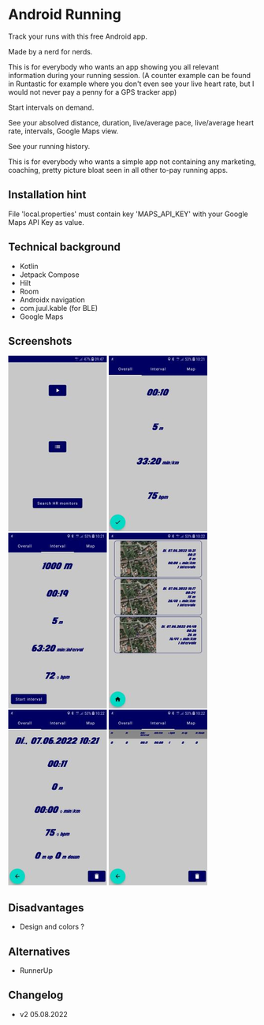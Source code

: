 # Android Running
Track your runs with this free Android app.

Made by a nerd for nerds.

This is for everybody who wants an app showing you all relevant information during your running session. (A counter example can be found in Runtastic for example where you don't even see your live heart rate, but I would not never pay a penny for a GPS tracker app)

Start intervals on demand.

See your absolved distance, duration, live/average pace, live/average heart rate, intervals, Google Maps view.

See your running history.

This is for everybody who wants a simple app not containing any marketing, coaching, pretty picture bloat seen in all other to-pay running apps.

## Installation hint
File 'local.properties' must contain key 'MAPS_API_KEY' with your Google Maps API Key as value.

## Technical background
- Kotlin
- Jetpack Compose
- Hilt
- Room
- Androidx navigation
- com.juul.kable (for BLE)
- Google Maps

## Screenshots
![Home menu](/screenshots/0HomeMenu.jpg?raw=true "Home menu")
![Live run](/screenshots/1LiveRun.jpg?raw=true "Live run")
![Live interval](/screenshots/1LiveInterval.jpg?raw=true "Live interval")
![History](/screenshots/2History.jpg?raw=true "History")
![History run](/screenshots/2HistoryRun.jpg?raw=true "History run")
![History intervals](/screenshots/2HistoryIntervals.jpg?raw=true "History intervals")

## Disadvantages
- Design and colors ?

## Alternatives
- RunnerUp

## Changelog

- v2 05.08.2022
